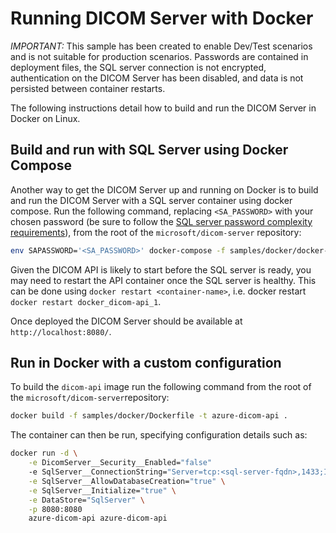 # Running DICOM Server with Docker

*IMPORTANT:* This sample has been created to enable Dev/Test scenarios and is not suitable for production scenarios. Passwords are contained in deployment files, the SQL server connection is not encrypted, authentication on the DICOM Server has been disabled, and data is not persisted between container restarts.

The following instructions detail how to build and run the DICOM Server in Docker on Linux.

## Build and run with SQL Server using Docker Compose

Another way to get the DICOM Server up and running on Docker is to build and run the DICOM Server with a SQL server container using docker compose. Run the following command, replacing `<SA_PASSWORD>` with your chosen password (be sure to follow the [SQL server password complexity requirements](https://docs.microsoft.com/en-us/sql/relational-databases/security/password-policy?view=sql-server-ver15#password-complexity)), from the root of the `microsoft/dicom-server` repository:

```bash
env SAPASSWORD='<SA_PASSWORD>' docker-compose -f samples/docker/docker-compose.yaml up -d
```

Given the DICOM API is likely to start before the SQL server is ready, you may need to restart the API container once the SQL server is healthy. This can be done using `docker restart <container-name>`, i.e. docker restart `docker restart docker_dicom-api_1`.

Once deployed the DICOM Server should be available at `http://localhost:8080/`.

## Run in Docker with a custom configuration

To build the `dicom-api` image run the following command from the root of the `microsoft/dicom-server`repository:

```bash
docker build -f samples/docker/Dockerfile -t azure-dicom-api .
```

The container can then be run, specifying configuration details such as:

```bash
docker run -d \
    -e DicomServer__Security__Enabled="false"
    -e SqlServer__ConnectionString="Server=tcp:<sql-server-fqdn>,1433;Initial Catalog=Dicom;Persist Security Info=False;User ID=sa;Password=<sql-sa-password>;MultipleActiveResultSets=False;Connection Timeout=30;" \
    -e SqlServer__AllowDatabaseCreation="true" \
    -e SqlServer__Initialize="true" \
    -e DataStore="SqlServer" \
    -p 8080:8080
    azure-dicom-api azure-dicom-api
```
